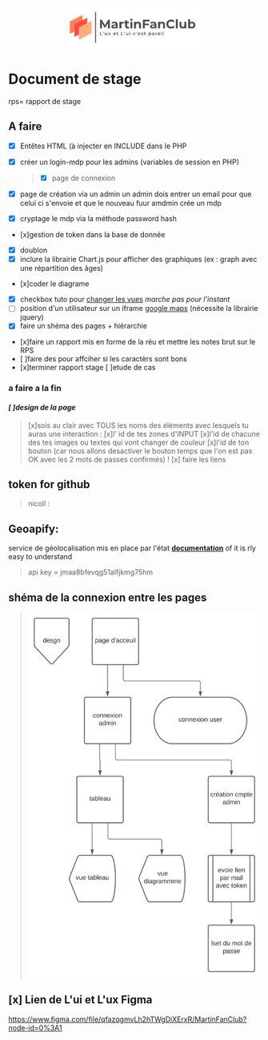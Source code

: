 ﻿<p align="center">
  <img src="assets\img\logo.png" />
</p>

# Document de stage
rps= rapport de stage
## **A faire**

- [x] Entêtes HTML (à injecter en INCLUDE dans le PHP
- [x] créer un login-mdp pour les admins (variables de session en PHP)

  > - [x] page de connexion

- [x] page de création via un admin
      un admin dois entrer un email pour que celui ci s'envoie et que le nouveau fuur amdmin crée un mdp
- [x] cryptage le mdp via la méthode password hash
- [x]gestion de token dans la base de donnée
- [x] doublon
- [x] inclure la librairie Chart.js pour afficher des graphiques (ex : graph avec une répartition des âges)
- [x]coder le diagrame
- [x] checkbox tuto pour [changer les vues](https://www.youtube.com/watch?v=ssesNFcv8lk) _marche pas pour l'instant_
- [ ] position d'un utilisateur sur un iframe [google maps](https://developers.google.com/maps/documentation/geocoding/overview?hl=en#json) (nécessite la librairie jquery)
- [x] faire un shéma des pages + hiérarchie
- [x]faire un rapport mis en forme de la réu et mettre les notes brut sur le RPS
- [ ]faire des <span> pour affciher si les caractèrs sont bons 
- [x]terminer rapport stage
      [ ]etude de cas
### a faire a la fin

#### _*[ ]design de la page*_
>   [x]sois au clair avec TOUS les noms des éléments avec lesquels tu auras une interaction :
>   [x]l' id de tes zones d'INPUT
>   [x]l'id de chacune des tes images ou textes qui vont changer de couleur
>   [x]l'id de ton bouton (car nous allons desactiver le bouton temps que l'on est pas OK avec les 2 mots de passes confirmés) !
>   [x] faire les liens


## **token for github**

> nicoll :

## **Geoapify:**

service de géolocalisation mis en place par l'état
[**documentation**](https://apidocs.geoapify.com/docs/geocoding/forward-geocoding/#about) of it is rly easy to understand

> api key = jmaa8bfevqg51alfjkmg75hm

## **shéma de la connexion entre les pages**

> <p align="center">
>   <img src="assets\img\organigramme_des_pages.svg" />

</p>

## [x] Lien de L'ui et L'ux Figma 
https://www.figma.com/file/qfazqgmvLh2hTWgDiXErxR/MartinFanClub?node-id=0%3A1


